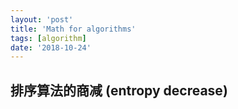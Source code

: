 ```yaml
---
layout: 'post'
title: 'Math for algorithms'
tags: [algorithm]
date: '2018-10-24'
---
```


## 排序算法的商减 (entropy decrease)
